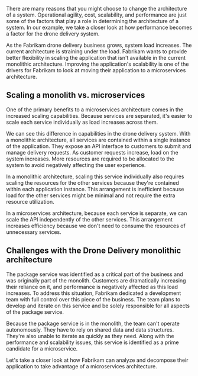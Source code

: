 There are many reasons that you might choose to change the architecture of a system. Operational agility, cost, scalability, and performance are just some of the factors that play a role in determining the architecture of a system. In our example, we take a closer look at how performance becomes a factor for the drone delivery system.

As the Fabrikam drone delivery business grows, system load increases. The current architecture is straining under the load. Fabrikam wants to provide better flexibility in scaling the application that isn't available in the current monolithic architecture. Improving the application's scalability is one of the drivers for Fabrikam to look at moving their application to a microservices architecture.

## Scaling a monolith vs. microservices

One of the primary benefits to a microservices architecture comes in the increased scaling capabilities. Because services are separated, it's easier to scale each service individually as load increases across them.

We can see this difference in capabilities in the drone delivery system. With a monolithic architecture, all services are contained within a single instance of the application. They expose an API interface to customers to submit and manage delivery requests. As customer requests increase, load on the system increases. More resources are required to be allocated to the system to avoid negatively affecting the user experience.

In a monolithic architecture, scaling this service individually also requires scaling the resources for the other services because they're contained within each application instance. This arrangement is inefficient because load for the other services might be minimal and not require the extra resource utilization.

In a microservices architecture, because each service is separate, we can scale the API independently of the other services. This arrangement increases efficiency because we don't need to consume the resources of unnecessary services.

## Challenges with the Drone Delivery monolithic architecture

The package service was identified as a critical part of the business and was originally part of the monolith. Customers are dramatically increasing their reliance on it, and performance is negatively affected as this load increases. To address this situation, Fabrikam dedicated a development team with full control over this piece of the business. The team plans to develop and iterate on this service and be solely responsible for all aspects of the package service.

Because the package service is in the monolith, the team can't operate autonomously. They have to rely on shared data and data structures. They're also unable to iterate as quickly as they need. Along with the performance and scalability issues, this service is identified as a prime candidate for a microservice.

Let's take a closer look at how Fabrikam can analyze and decompose their application to take advantage of a microservices architecture.